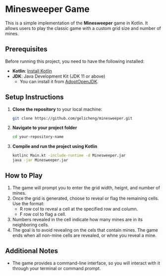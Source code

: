 # Minesweeper Game

This is a simple implementation of the **Minesweeper** game in Kotlin. It allows users to play the classic game with a custom grid size and number of mines.

## Prerequisites

Before running this project, you need to have the following installed:

- **Kotlin**: [Install Kotlin](https://kotlinlang.org/docs/tutorials/command-line.html)
- **JDK**: Java Development Kit (JDK 11 or above)
  - You can install it from [AdoptOpenJDK](https://adoptopenjdk.net/).

## Setup Instructions

1. **Clone the repository** to your local machine:
   ```bash
   git clone https://github.com/gelicheng/minesweeper.git
   
2. **Navigate to your project folder**
   ```bash
   cd your-repository-name
   
3. **Compile and run the project using Kotlin**
   ```bash
   kotlinc Main.kt -include-runtime -d Minesweeper.jar
   java -jar Minesweeper.jar

## How to Play
1. The game will prompt you to enter the grid width, heignt, and number of mines.
2. Once the grid is generated, choose to reveal or flag the remaining cells. Use the format:
   - R row col to reveal a cell at the specified row and column.
   - F row col to flag a cell. 
3. Numbers revealed in the cell indicate how many mines are in its neighboring cells. 
4. The goal is to avoid revealing on the cels that contain mines. The game ends when all non-mine cells are revealed, or whne you reveal a mine.

## Additional Notes 
- The game provides a command-line interface, so you will interact with it through your terminal or command prompt. 
